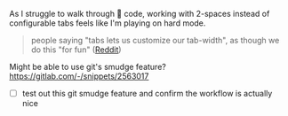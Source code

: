 
As I struggle to walk through :spaghetti: code, working with 2-spaces instead of configurable tabs feels like I'm playing on hard mode.

> people saying "tabs lets us customize our tab-width", as though we do this "for fun" ([Reddit](https://www.reddit.com/r/javascript/comments/c8drjo/nobody_talks_about_the_real_reason_to_use_tabs/))

Might be able to use git's smudge feature? https://gitlab.com/-/snippets/2563017

- [ ] test out this git smudge feature and confirm the workflow is actually nice
